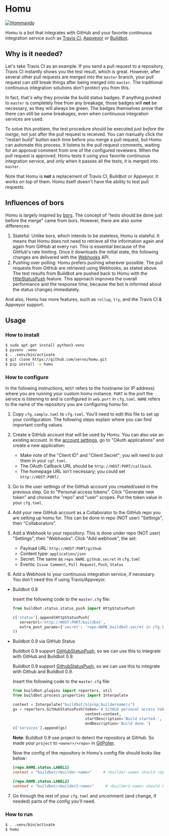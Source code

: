 # Homu

[![Hommando]][Akemi Homura]

Homu is a bot that integrates with GitHub and your favorite continuous
integration service such as [Travis CI], [Appveyor] or [Buildbot].

[Hommando]: https://i.imgur.com/j0jNvHF.png
[Akemi Homura]: https://wiki.puella-magi.net/Homura_Akemi
[Buildbot]: http://buildbot.net/
[Travis CI]: https://travis-ci.org/
[Appveyor]: https://www.appveyor.com/

## Why is it needed?

Let's take Travis CI as an example. If you send a pull request to a repository,
Travis CI instantly shows you the test result, which is great. However, after
several other pull requests are merged into the `master` branch, your pull
request can *still* break things after being merged into `master`. The
traditional continuous integration solutions don't protect you from this.

In fact, that's why they provide the build status badges. If anything pushed to
`master` is completely free from any breakage, those badges will **not** be
necessary, as they will always be green. The badges themselves prove that there
can still be some breakages, even when continuous integration services are used.

To solve this problem, the test procedure should be executed *just before the
merge*, not just after the pull request is received. You can manually click the
"restart build" button each time before you merge a pull request, but Homu can
automate this process. It listens to the pull request comments, waiting for an
approval comment from one of the configured reviewers. When the pull request is
approved, Homu tests it using your favorite continuous integration service, and
only when it passes all the tests, it is merged into `master`.

Note that Homu is **not** a replacement of Travis CI, Buildbot or Appveyor. It
works on top of them. Homu itself doesn't have the ability to test pull
requests.

## Influences of bors

Homu is largely inspired by [bors]. The concept of "tests should be done just
before the merge" came from bors. However, there are also some differences:

1. Stateful: Unlike bors, which intends to be stateless, Homu is stateful. It
   means that Homu does not need to retrieve all the information again and again
   from GitHub at every run. This is essential because of the GitHub's rate
   limiting. Once it downloads the initial state, the following changes are
   delivered with the [Webhooks] API.
2. Pushing over polling: Homu prefers pushing wherever possible. The pull
   requests from GitHub are retrieved using Webhooks, as stated above. The test
   results from Buildbot are pushed back to Homu with the [HttpStatusPush]
   feature. This approach improves the overall performance and the response
   time, because the bot is informed about the status changes immediately.

And also, Homu has more features, such as `rollup`, `try`, and the Travis CI &
Appveyor support.

[bors]: https://github.com/graydon/bors
[Webhooks]: https://developer.github.com/webhooks/
[HttpStatusPush]: http://docs.buildbot.net/current/manual/cfg-statustargets.html#httpstatuspush

## Usage

### How to install

```sh
$ sudo apt-get install python3-venv 
$ pyvenv .venv
$ . .venv/bin/activate
$ git clone https://github.com/servo/homu.git
$ pip install -e homu
```

### How to configure

In the following instructions, `HOST` refers to the hostname (or IP address)
where you are running your custom homu instance. `PORT` is the port the service
is listening to and is configured in `web.port` in `cfg.toml`. `NAME` refers to
the name of the repository you are configuring homu for.

1. Copy `cfg.sample.toml` to `cfg.toml`. You'll need to edit this file to set up
   your configuration. The following steps explain where you can find important
   config values. 

2. Create a GitHub account that will be used by Homu. You can also use an
   existing account. In the [account settings][settings], go to "OAuth
   applications" and create a new application:
   - Make note of the "Client ID" and "Client Secret"; you will need to put them in
   your `cgf.toml`.
   - The OAuth Callback URL should be `http://HOST:PORT/callback`.
   - The homepage URL isn't necessary; you could set `http://HOST:PORT/`.
   
3. Go to the user settings of the GitHub account you created/used in the
   previous step. Go to "Personal access tokens". Click "Generate new token" and
   choose the "repo" and "user" scopes. Put the token value in your `cfg.toml`.
   
4. Add your new GitHub account as a Collaborator to the GitHub repo you are
   setting up homu for. This can be done in repo (NOT user) "Settings", then
   "Collaborators". 

5. Add a Webhook to your repository. This is done under repo (NOT user)
   "Settings", then "Webhooks". Click "Add webhook", the set:
   - Payload URL: `http://HOST:PORT/github`
   - Content type: `application/json`
   - Secret: The same as `repo.NAME.github.secret` in `cfg.toml`
   - Events: `Issue Comment`, `Pull Request`, `Push`, `Status`

6. Add a Webhook to your continuous integration service, if necessary. You don't
   need this if using Travis/Appveyor.

  - Buildbot 0.8

     Insert the following code to the `master.cfg` file:

     ```python
     from buildbot.status.status_push import HttpStatusPush

     c['status'].append(HttpStatusPush(
        serverUrl='http://HOST:PORT/buildbot',
        extra_post_params={'secret': 'repo.NAME.buildbot.secret in cfg.toml'},
    ))
    ```

  - Buildbot 0.9 via GitHub Status

     Buildbot 0.9 support [GitHubStatusPush](http://docs.buildbot.net/latest/manual/cfg-reporters.html#githubstatuspush),
     so we can use this to integrate with GitHub and Buildbot 0.9.

     Buildbot 0.9 support [GithubStatusPush](http://docs.buildbot.net/latest/manual/cfg-reporters.html#githubstatuspush),
     so we can use this to integrate with Github and Buildbot 0.9.

     Insert the following code to the `master.cfg` file:

     ```python
     from buildbot.plugins import reporters, util
     from buildbot.process.properties import Interpolate

     context = Interpolate("buildbot/%(prop:buildername)s")
     gs = reporters.GitHubStatusPush(token='A GitHub personal access token',
                                     context=context,
                                     startDescription='Build started.',
                                     endDescription='Build done.')
     c['services'].append(gs)
     ```

     **Note**: Buildbot 0.9 use project to detect the repository at GitHub. So made your `project` to `<owner>/<repo>` 
     in [GitPoller](http://docs.buildbot.net/latest/manual/cfg-changesources.html#gitpoller).

     Now the config of the repository in Homu's config file should looks like below:

     ```toml
     [repo.NAME.status.LABEL1]
     context = "buildbot/<builder-name>"     # <builder-name> should replaced by the real builder name

     [repo.NAME.status.LABEL2]
     context = "buildbot/<builder2-name>"     # <builder2-name> should replaced by the real builder name
     ```
7. Go through the rest of your `cfg.toml` and uncomment (and change, if needed)
   parts of the config you'll need.

[settings]: https://github.com/settings/applications
[travis]: https://travis-ci.org/profile/info

### How to run

```sh
$ . .venv/bin/activate
$ homu
```
